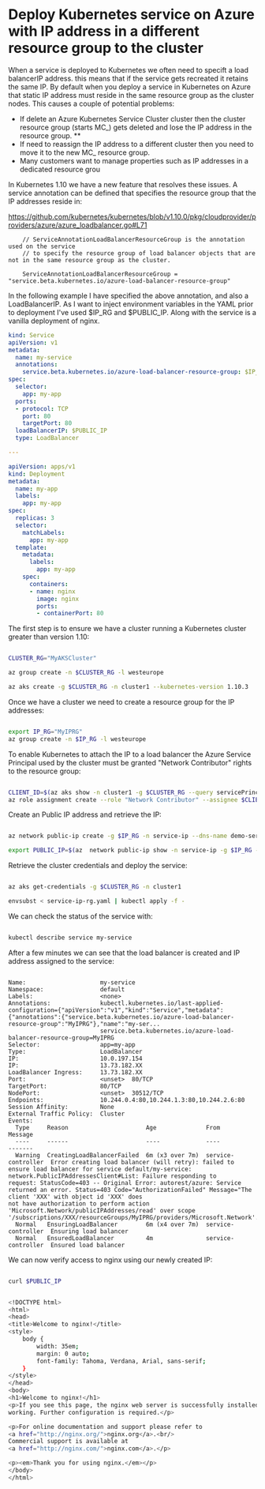 # Deploy Kubernetes service on Azure with IP address in a different resource group to the cluster

When a service is deployed to Kubernetes we often need to specift a load balancerIP address. this means that if the service gets recreated it retains the same IP. By default when you deploy a service in Kubernetes on Azure that static IP address must reside in the same resource group as the cluster nodes. This causes a couple of potential problems:

- If delete an Azure Kubernetes Service Cluster cluster then the cluster resource group (starts MC_) gets deleted and lose the IP address in the resource group.  **
- If need to reassign the IP address to a different cluster then you need to move it to the new MC_ resource group.  
- Many customers want to manage properties such as IP addresses in a dedicated resource grou

In Kubernetes 1.10 we have a new feature that resolves these issues. A service annotation can be defined that specifies the resource group that the IP addresses reside in:

https://github.com/kubernetes/kubernetes/blob/v1.10.0/pkg/cloudprovider/providers/azure/azure_loadbalancer.go#L71

```
    // ServiceAnnotationLoadBalancerResourceGroup is the annotation used on the service
    // to specify the resource group of load balancer objects that are not in the same resource group as the cluster.

    ServiceAnnotationLoadBalancerResourceGroup = "service.beta.kubernetes.io/azure-load-balancer-resource-group"
```

In the following example I have specified the above annotation, and also a LoadBalancerIP. As I want to inject environment variables in the YAML prior to deployment I've used $IP_RG and $PUBLIC_IP. Along with the service is a vanilla deployment of nginx.

```yaml
kind: Service
apiVersion: v1
metadata:
  name: my-service
  annotations:
    service.beta.kubernetes.io/azure-load-balancer-resource-group: $IP_RG
spec:
  selector:
    app: my-app
  ports:
  - protocol: TCP
    port: 80
    targetPort: 80
  loadBalancerIP: $PUBLIC_IP
  type: LoadBalancer

---

apiVersion: apps/v1
kind: Deployment
metadata:
  name: my-app
  labels:
    app: my-app
spec:
  replicas: 3
  selector:
    matchLabels:
      app: my-app
  template:
    metadata:
      labels:
        app: my-app
    spec:
      containers:
      - name: nginx
        image: nginx
        ports:
        - containerPort: 80

```

The first step is to ensure we have a cluster running a Kubernetes cluster greater than version 1.10:

```bash

CLUSTER_RG="MyAKSCluster"

az group create -n $CLUSTER_RG -l westeurope

az aks create -g $CLUSTER_RG -n cluster1 --kubernetes-version 1.10.3

```

Once we have a cluster we need to create a resource group for the IP addresses:

```bash

export IP_RG="MyIPRG"
az group create -n $IP_RG -l westeurope

```

To enable Kubernetes to attach the IP to a load balancer the Azure Service Principal used by the cluster must be granted "Network Contributor" rights to the resource group:

```bash

CLIENT_ID=$(az aks show -n cluster1 -g $CLUSTER_RG --query servicePrincipalProfile.clientId | sed 's/"//g')
az role assignment create --role "Network Contributor" --assignee $CLIENT_ID --resource-group $IP_RG

```

Create an Public IP address and retrieve the IP:

```bash

az network public-ip create -g $IP_RG -n service-ip --dns-name demo-service-ip  --allocation-method Static

export PUBLIC_IP=$(az  network public-ip show -n service-ip -g $IP_RG --query ipAddress | sed 's/"//g')

```

Retrieve the cluster credentials and deploy the service:

```bash

az aks get-credentials -g $CLUSTER_RG -n cluster1

envsubst < service-ip-rg.yaml | kubectl apply -f -

```

We can check the status of the service with:

```bash

kubectl describe service my-service

```

After a few minutes we can see that the load balancer is created and IP address assigned to the service:

```text

Name:                     my-service
Namespace:                default
Labels:                   <none>
Annotations:              kubectl.kubernetes.io/last-applied-configuration={"apiVersion":"v1","kind":"Service","metadata":{"annotations":{"service.beta.kubernetes.io/azure-load-balancer-resource-group":"MyIPRG"},"name":"my-ser...
                          service.beta.kubernetes.io/azure-load-balancer-resource-group=MyIPRG
Selector:                 app=my-app
Type:                     LoadBalancer
IP:                       10.0.197.154
IP:                       13.73.182.XX
LoadBalancer Ingress:     13.73.182.XX
Port:                     <unset>  80/TCP
TargetPort:               80/TCP
NodePort:                 <unset>  30512/TCP
Endpoints:                10.244.0.4:80,10.244.1.3:80,10.244.2.6:80
Session Affinity:         None
External Traffic Policy:  Cluster
Events:
  Type     Reason                      Age              From                Message
  ----     ------                      ----             ----                -------
  Warning  CreatingLoadBalancerFailed  6m (x3 over 7m)  service-controller  Error creating load balancer (will retry): failed to ensure load balancer for service default/my-service: network.PublicIPAddressesClient#List: Failure responding to
request: StatusCode=403 -- Original Error: autorest/azure: Service returned an error. Status=403 Code="AuthorizationFailed" Message="The client 'XXX' with object id 'XXX' does
not have authorization to perform action 'Microsoft.Network/publicIPAddresses/read' over scope '/subscriptions/XXX/resourceGroups/MyIPRG/providers/Microsoft.Network'."
  Normal   EnsuringLoadBalancer        6m (x4 over 7m)  service-controller  Ensuring load balancer
  Normal   EnsuredLoadBalancer         4m               service-controller  Ensured load balancer

```

We can now verify access to nginx using our newly created IP:

```bash

curl $PUBLIC_IP


<!DOCTYPE html>
<html>
<head>
<title>Welcome to nginx!</title>
<style>
    body {
        width: 35em;
        margin: 0 auto;
        font-family: Tahoma, Verdana, Arial, sans-serif;
    }
</style>
</head>
<body>
<h1>Welcome to nginx!</h1>
<p>If you see this page, the nginx web server is successfully installed and
working. Further configuration is required.</p>

<p>For online documentation and support please refer to
<a href="http://nginx.org/">nginx.org</a>.<br/>
Commercial support is available at
<a href="http://nginx.com/">nginx.com</a>.</p>

<p><em>Thank you for using nginx.</em></p>
</body>
</html>

```